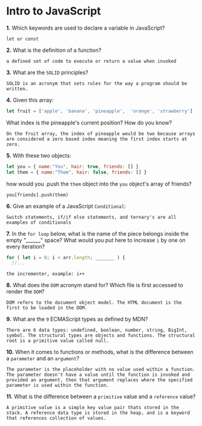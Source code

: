 # Intro to JavaScript

**1.** Which keywords are used to declare a variable in JavaScript?
<!-- enter you answer in the space below -->
```
let or const
```
**2.** What is the definition of a function?
<!-- enter you answer in the space below -->
```
a defined set of code to execute or return a value when invoked
```
**3.** What are the `SOLID` principles?
<!-- enter you answer in the space below -->
```
SOLID is an acronym that sets rules for the way a program should be written. 
```
**4.** Given this array: 
```js
let fruit = ['apple', 'banana', 'pineapple',  'orange', 'strawberry']
``` 
What index is the pineapple's current position? How do you know?
<!-- enter you answer in the space below -->
```
On the fruit array, the index of pineapple would be two because arrays are considered a zero based index meaning the first index starts at zero.
```
**5.** With these two objects: 
```js
let you = { name:"You", hair: true, friends: [] }
let them = { name:"Them", hair: false, friends: [] }
```
how would you .push the `them` object into the `you` object's array of friends?
<!-- enter you answer in the space below -->
```
you[friends].push(them)
```

**6.** Give an example of a JavaScript `Conditional`:
<!-- enter you answer in the space below -->
```
Switch statements, if/if else statements, and ternary's are all examples of conditionals
```
**7.** In the `for loop` below, what is the name of the piece belongs inside the empty "______" space? What would you put here to increase `i` by one on every iteration?
```js
for ( let i = 0; i < arr.length; _______ ) {
  //...
```
<!-- enter you answer in the space below -->
```
the incrementer, example: i++
```
**8.** What does the `DOM` acronym stand for? Which file is first accessed to render the `DOM`?
<!-- enter you answer in the space below -->
```
DOM refers to the document object model. The HTML document is the first to be loaded in the DOM.
```

**9.** What are the `9` ECMAScript types as defined by MDN?
<!-- enter you answer in the space below -->
```
There are 6 data types: undefined, boolean, number, string, BigInt, symbol. The structural types are objects and functions. The structural root is a primitive value called null.
```
**10.** When it comes to functions or methods, what is the difference between a `parameter` and an `argument`?
<!-- enter you answer in the space below -->
```
The parameter is the placeholder with no value used within a function. The parameter doesn't have a value until the function is invoked and provided an argument, then that argument replaces where the specified parameter is used within the function.
```
**11.** What is the difference between a `primitive` value and a `reference` value?
<!-- enter you answer in the space below -->
```
A primitive value is a simple key value pair thats stored in the stack. A reference data type is stored in the heap, and is a keyword that references collection of values.
```